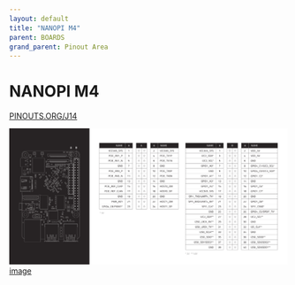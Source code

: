```yaml
---
layout: default
title: "NANOPI M4"
parent: BOARDS
grand_parent: Pinout Area
---
```


# NANOPI M4

<a href="https://www.PINOUTS.ORG/J14">PINOUTS.ORG/J14</a>

![image](./assets/118.png)  
[image](./assets/118.png)
